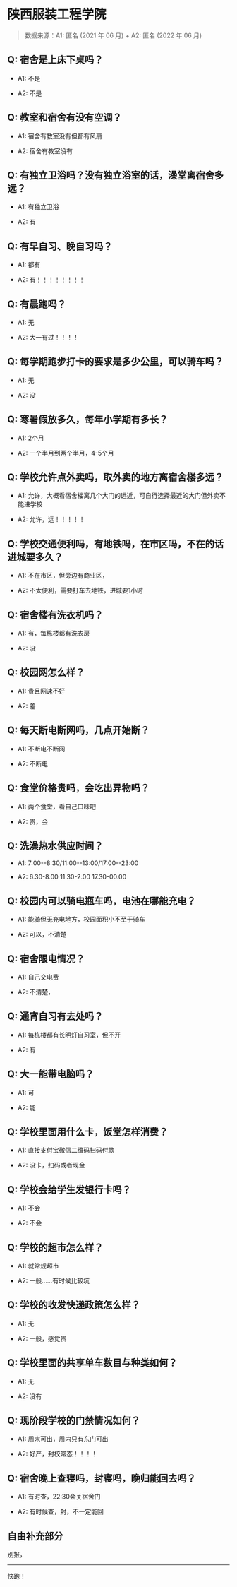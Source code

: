 # 陕西服装工程学院

> 数据来源：A1: 匿名 (2021 年 06 月) + A2: 匿名 (2022 年 06 月)

## Q: 宿舍是上床下桌吗？

- A1: 不是

- A2: 不是

## Q: 教室和宿舍有没有空调？

- A1: 宿舍有教室没有但都有风扇

- A2: 宿舍有教室没有

## Q: 有独立卫浴吗？没有独立浴室的话，澡堂离宿舍多远？

- A1: 有独立卫浴

- A2: 有

## Q: 有早自习、晚自习吗？

- A1: 都有

- A2: 有！！！！！！！！

## Q: 有晨跑吗？

- A1: 无

- A2: 大一有过！！！！

## Q: 每学期跑步打卡的要求是多少公里，可以骑车吗？

- A1: 无

- A2: 没

## Q: 寒暑假放多久，每年小学期有多长？

- A1: 2个月

- A2: 一个半月到两个半月，4-5个月

## Q: 学校允许点外卖吗，取外卖的地方离宿舍楼多远？

- A1: 允许，大概看宿舍楼离几个大门的远近，可自行选择最近的大门但外卖不能进学校

- A2: 允许，远！！！！！

## Q: 学校交通便利吗，有地铁吗，在市区吗，不在的话进城要多久？

- A1: 不在市区，但旁边有商业区，

- A2: 不太便利，需要打车去地铁，进城要1小时

## Q: 宿舍楼有洗衣机吗？

- A1: 有，每栋楼都有洗衣房

- A2: 没

## Q: 校园网怎么样？

- A1: 贵且网速不好

- A2: 差

## Q: 每天断电断网吗，几点开始断？

- A1: 不断电不断网

- A2: 不断电

## Q: 食堂价格贵吗，会吃出异物吗？

- A1: 两个食堂，看自己口味吧

- A2: 贵，会

## Q: 洗澡热水供应时间？

- A1: 7:00--8:30/11:00--13:00/17:00--23:00

- A2: 6.30-8.00 11.30-2.00 17.30-00.00

## Q: 校园内可以骑电瓶车吗，电池在哪能充电？

- A1: 能骑但无充电地方，校园面积小不至于骑车

- A2: 可以，不清楚

## Q: 宿舍限电情况？

- A1: 自己交电费

- A2: 不清楚，

## Q: 通宵自习有去处吗？

- A1: 每栋楼都有长明灯自习室，但不开

- A2: 有

## Q: 大一能带电脑吗？

- A1: 可

- A2: 能

## Q: 学校里面用什么卡，饭堂怎样消费？

- A1: 直接支付宝微信二维码扫码付款

- A2: 没卡，扫码或者现金

## Q: 学校会给学生发银行卡吗？

- A1: 不会

- A2: 不会

## Q: 学校的超市怎么样？

- A1: 就常规超市

- A2: 一般……有时候比较坑

## Q: 学校的收发快递政策怎么样？

- A1: 无

- A2: 一般，感觉贵

## Q: 学校里面的共享单车数目与种类如何？

- A1: 无

- A2: 没有

## Q: 现阶段学校的门禁情况如何？

- A1: 周末可出，周内只有东门可出

- A2: 好严，封校常态！！！！

## Q: 宿舍晚上查寝吗，封寝吗，晚归能回去吗？

- A1: 有时查，22:30会关宿舍门

- A2: 有时候查，封，不一定能回

## 自由补充部分

别报，

***

快跑！